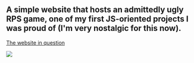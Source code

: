<h2> A simple website that hosts an admittedly ugly RPS game, one of my first JS-oriented projects I was proud of (I'm very nostalgic for this now). </h2>

<a href="https://esmodea.github.io/RockPaperScissors/"> The website in question </a>

<img src="https://i.imgur.com/nR02Gcz.png"/>
